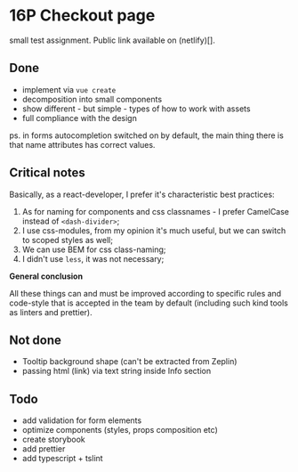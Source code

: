 # 16P Checkout page

small test assignment. Public link available on (netlify)[].

## Done

- implement via `vue create`
- decomposition into small components
- show different - but simple - types of how to work with assets
- full compliance with the design

ps. in forms autocompletion switched on by default, the main thing there is that name attributes has correct values. 

## Critical notes

Basically, as a react-developer, I prefer it's characteristic best practices:

1. As for naming for components and css classnames - I prefer CamelCase instead of `<dash-divider>`;
2. I use css-modules, from my opinion it's much useful, but we can switch to scoped styles as well; 
3. We can use BEM for css class-naming;
4. I didn't use `less`, it was not necessary;

<b>General conclusion</b>

All these things can and must be improved according to specific rules and code-style that is accepted in the team by default (including such kind tools as linters and prettier).

## Not done

 - Tooltip background shape (can't be extracted from Zeplin)
 - passing html (link) via text string inside Info section

## Todo

- add validation for form elements
- optimize components (styles, props composition etc)
- create storybook
- add prettier
- add typescript + tslint